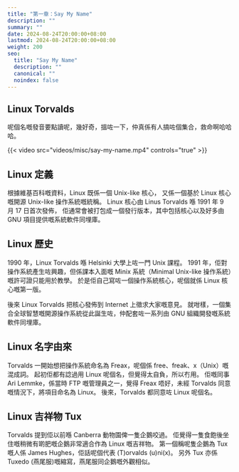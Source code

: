 ```yaml
---
title: "第一章：Say My Name"
description: ""
summary: ""
date: 2024-08-24T20:00:00+08:00
lastmod: 2024-08-24T20:00:00+08:00
weight: 200
seo:
  title: "Say My Name"
  description: ""
  canonical: ""
  noindex: false
---
```


## Linux Torvalds

呢個名嘅發音要點讀呢，幾好奇，搵咗一下，仲真係有人搞咗個集合，救命啊哈哈哈。

{{< video src="videos/misc/say-my-name.mp4" controls="true" >}}

## Linux 定義

根據維基百科嘅資料，Linux 既係一個 Unix-like 核心，
又係一個基於 Linux 核心嘅開源 Unix-like 操作系統嘅統稱。
Linux 核心由 Linus Torvalds 喺 1991 年 9 月 17 日首次發佈，
佢通常會被打包成一個發行版本，其中包括核心以及好多由 GNU 項目提供嘅系統軟件同埋庫。

## Linux 歷史

1990 年，Linux Torvalds 喺 Helsinki 大學上咗一門 Unix 課程。
1991 年，佢對操作系統產生咗興趣，但係課本入面嘅 Minix 系統（Minimal Unix-like 操作系統）嘅許可證只能用於教學。
於是佢自己寫咗一個操作系統核心，呢個就係 Linux 核心嘅第一版。

後來 Linux Torvalds 把核心發佈到 Internet 上徵求大家嘅意見。
就咁樣，一個集合全球智慧嘅開源操作系統從此誕生咗，仲配套咗一系列由 GNU 組織開發嘅系統軟件同埋庫。

## Linux 名字由來

Torvalds 一開始想把操作系統命名為 Freax，呢個係 free、freak、x（Unix）嘅混成詞。
起初佢都有諗過用 Linux 呢個名，但覺得太自負，所以冇用。
佢嘅同事 Ari Lemmke，係當時 FTP 嘅管理員之一，覺得 Freax 唔好，未經 Torvalds 同意嘅情況下，將項目命名為 Linux。
後來，Torvalds 都同意咗 Linux 呢個名。

## Linux 吉祥物 Tux

Torvalds 提到佢以前喺 Canberra 動物園俾一隻企鵝咬過。
佢覺得一隻食飽後坐住嘅稍微有啲肥嘅企鵝非常適合作為 Linux 嘅吉祥物。
第一個稱呢隻企鵝為 Tux 嘅人係 James Hughes，佢話呢個代表 (T)orvalds (u)ni(x)。
另外 Tux 亦係 Tuxedo (燕尾服)嘅縮寫，燕尾服同企鵝嘅外觀相似。
